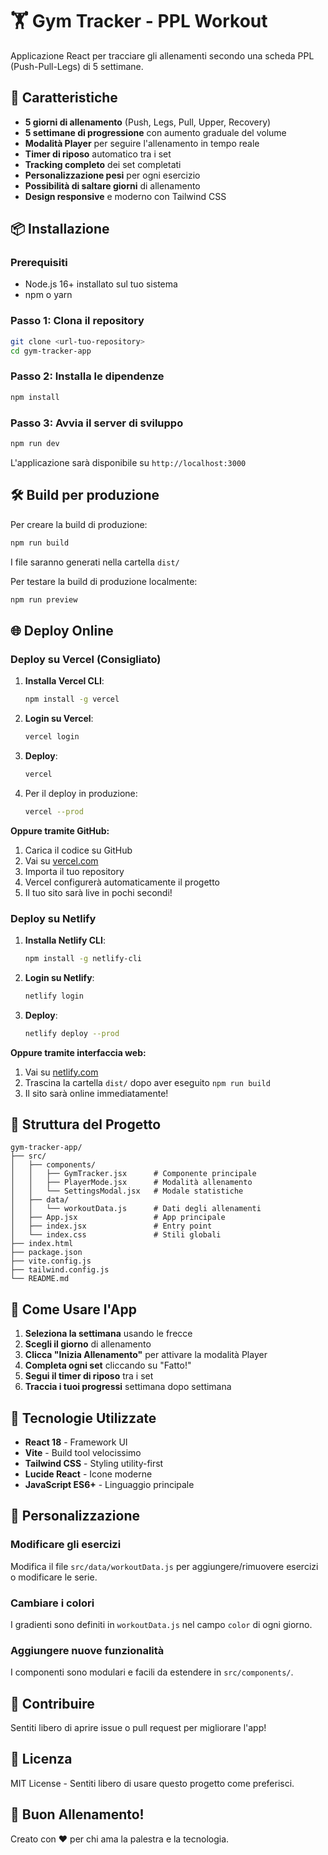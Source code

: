 # 🏋️ Gym Tracker - PPL Workout

Applicazione React per tracciare gli allenamenti secondo una scheda PPL (Push-Pull-Legs) di 5 settimane.

## 🚀 Caratteristiche

- **5 giorni di allenamento** (Push, Legs, Pull, Upper, Recovery)
- **5 settimane di progressione** con aumento graduale del volume
- **Modalità Player** per seguire l'allenamento in tempo reale
- **Timer di riposo** automatico tra i set
- **Tracking completo** dei set completati
- **Personalizzazione pesi** per ogni esercizio
- **Possibilità di saltare giorni** di allenamento
- **Design responsive** e moderno con Tailwind CSS

## 📦 Installazione

### Prerequisiti
- Node.js 16+ installato sul tuo sistema
- npm o yarn

### Passo 1: Clona il repository
```bash
git clone <url-tuo-repository>
cd gym-tracker-app
```

### Passo 2: Installa le dipendenze
```bash
npm install
```

### Passo 3: Avvia il server di sviluppo
```bash
npm run dev
```

L'applicazione sarà disponibile su `http://localhost:3000`

## 🛠️ Build per produzione

Per creare la build di produzione:
```bash
npm run build
```

I file saranno generati nella cartella `dist/`

Per testare la build di produzione localmente:
```bash
npm run preview
```

## 🌐 Deploy Online

### Deploy su Vercel (Consigliato)

1. **Installa Vercel CLI**:
   ```bash
   npm install -g vercel
   ```

2. **Login su Vercel**:
   ```bash
   vercel login
   ```

3. **Deploy**:
   ```bash
   vercel
   ```

4. Per il deploy in produzione:
   ```bash
   vercel --prod
   ```

**Oppure tramite GitHub:**
1. Carica il codice su GitHub
2. Vai su [vercel.com](https://vercel.com)
3. Importa il tuo repository
4. Vercel configurerà automaticamente il progetto
5. Il tuo sito sarà live in pochi secondi!

### Deploy su Netlify

1. **Installa Netlify CLI**:
   ```bash
   npm install -g netlify-cli
   ```

2. **Login su Netlify**:
   ```bash
   netlify login
   ```

3. **Deploy**:
   ```bash
   netlify deploy --prod
   ```

**Oppure tramite interfaccia web:**
1. Vai su [netlify.com](https://netlify.com)
2. Trascina la cartella `dist/` dopo aver eseguito `npm run build`
3. Il sito sarà online immediatamente!

## 📁 Struttura del Progetto

```
gym-tracker-app/
├── src/
│   ├── components/
│   │   ├── GymTracker.jsx      # Componente principale
│   │   ├── PlayerMode.jsx      # Modalità allenamento
│   │   └── SettingsModal.jsx   # Modale statistiche
│   ├── data/
│   │   └── workoutData.js      # Dati degli allenamenti
│   ├── App.jsx                 # App principale
│   ├── index.jsx               # Entry point
│   └── index.css               # Stili globali
├── index.html
├── package.json
├── vite.config.js
├── tailwind.config.js
└── README.md
```

## 🎯 Come Usare l'App

1. **Seleziona la settimana** usando le frecce
2. **Scegli il giorno** di allenamento
3. **Clicca "Inizia Allenamento"** per attivare la modalità Player
4. **Completa ogni set** cliccando su "Fatto!"
5. **Segui il timer di riposo** tra i set
6. **Traccia i tuoi progressi** settimana dopo settimana

## 🔧 Tecnologie Utilizzate

- **React 18** - Framework UI
- **Vite** - Build tool velocissimo
- **Tailwind CSS** - Styling utility-first
- **Lucide React** - Icone moderne
- **JavaScript ES6+** - Linguaggio principale

## 📝 Personalizzazione

### Modificare gli esercizi
Modifica il file `src/data/workoutData.js` per aggiungere/rimuovere esercizi o modificare le serie.

### Cambiare i colori
I gradienti sono definiti in `workoutData.js` nel campo `color` di ogni giorno.

### Aggiungere nuove funzionalità
I componenti sono modulari e facili da estendere in `src/components/`.

## 🤝 Contribuire

Sentiti libero di aprire issue o pull request per migliorare l'app!

## 📄 Licenza

MIT License - Sentiti libero di usare questo progetto come preferisci.

## 💪 Buon Allenamento!

Creato con ❤️ per chi ama la palestra e la tecnologia.
